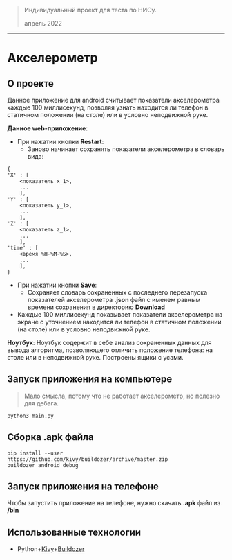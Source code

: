 > Индивидуальный проект для теста по НИСу.
>  
> апрель 2022
___

# Акселерометр

## О проекте
Данное приложение для android считывает показатели акселерометра каждые 100 миллисекунд, позволяя узнать находится ли телефон в статичном положении (на столе) или в условно неподвижной руке.

__Данное web-приложение__:
* При нажатии кнопки **Restart**:
  * Заново начинает сохранять показатели акселерометра в словарь вида:
 ```
 {
 'X' : [
     <показатель x_1>,
     ...
     ],
 'Y' : [
     <показатель y_1>,
     ...
     ],
 'Z' : [
     <показатель z_1>,
     ...
     ],
'time' : [
     <время %H-%M-%S>,
     ...
     ],
 }
 ```
* При нажатии кнопки **Save**:
  * Сохраняет словарь сохраненных с последнего перезапуска показателей акселерометра **.json** файл с именем равным времени сохранения в директорию **Download**
* Каждые 100 миллисекунд показывает показатели акселерометра на экране с уточнением находится ли телефон в статичном положении (на столе) или в условно неподвижной руке.

__Ноутбук__:
Ноутбук содержит в себе анализ сохраненных данных для вывода алгоритма, позволяющего отличить положение телефона: на столе или в неподвижной руке. Построены ящики с усами.

## Запуск приложения на компьютере
> Мало смысла, потому что не работает акселерометр, но полезно для дебага.
```
python3 main.py 
```

## Сборка .apk файла
```
pip install --user https://github.com/kivy/buildozer/archive/master.zip
buildozer android debug
```

## Запуск приложения на телефоне
Чтобы запустить приложение на телефоне, нужно скачать **.apk** файл из **/bin**

## Использованные технологии
* Python+[Kivy]+[Buildozer] 

[Kivy]:<https://github.com/kivy>
[Buildozer]:<https://github.com/kivy/buildozer>
